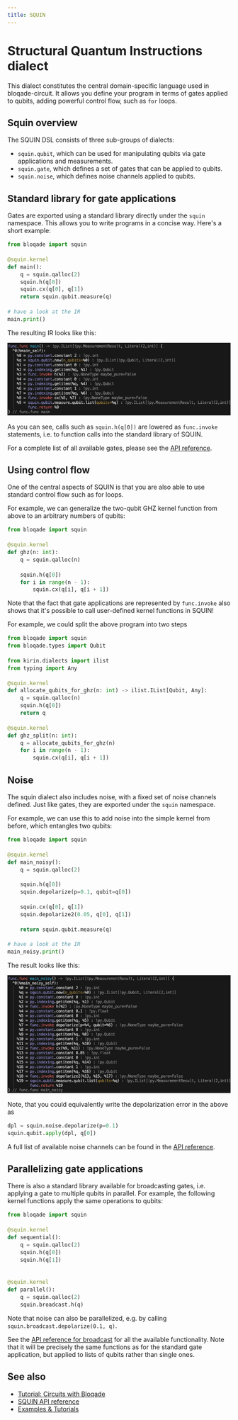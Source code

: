 ```yaml
---
title: SQUIN
---
```


# Structural Quantum Instructions dialect

This dialect constitutes the central domain-specific language used in bloqade-circuit.
It allows you define your program in terms of gates applied to qubits, adding powerful control flow, such as `for` loops.

## Squin overview

The SQUIN DSL consists of three sub-groups of dialects:

* `squin.qubit`, which can be used for manipulating qubits via gate applications and measurements.
* `squin.gate`, which defines a set of gates that can be applied to qubits.
* `squin.noise`, which defines noise channels applied to qubits.

## Standard library for gate applications

Gates are exported using a standard library directly under the `squin` namespace.
This allows you to write programs in a concise way.
Here's a short example:

```python
from bloqade import squin

@squin.kernel
def main():
    q = squin.qalloc(2)
    squin.h(q[0])
    squin.cx(q[0], q[1])
    return squin.qubit.measure(q)

# have a look at the IR
main.print()
```

The resulting IR looks like this:

![main IR](./squin-ir-1.png)

As you can see, calls such as `squin.h(q[0])` are lowered as `func.invoke` statements, i.e. to function calls into the standard library of SQUIN.

For a complete list of all available gates, please see the [API reference](../../../reference/bloqade-circuit/src/bloqade/squin/stdlib/simple/gate/).


## Using control flow

One of the central aspects of SQUIN is that you are also able to use standard control flow such as for loops.

For example, we can generalize the two-qubit GHZ kernel function from above to an arbitrary numbers of qubits:

```python
from bloqade import squin

@squin.kernel
def ghz(n: int):
    q = squin.qalloc(n)

    squin.h(q[0])
    for i in range(n - 1):
        squin.cx(q[i], q[i + 1])

```

Note that the fact that gate applications are represented by `func.invoke` also shows that it's possible to call user-defined kernel functions in SQUIN!

For example, we could split the above program into two steps

```python
from bloqade import squin
from bloqade.types import Qubit

from kirin.dialects import ilist
from typing import Any

@squin.kernel
def allocate_qubits_for_ghz(n: int) -> ilist.IList[Qubit, Any]:
    q = squin.qalloc(n)
    squin.h(q[0])
    return q

@squin.kernel
def ghz_split(n: int):
    q = allocate_qubits_for_ghz(n)
    for i in range(n - 1):
        squin.cx(q[i], q[i + 1])
```

## Noise

The squin dialect also includes noise, with a fixed set of noise channels defined.
Just like gates, they are exported under the `squin` namespace.

For example, we can use this to add noise into the simple kernel from before, which entangles two qubits:

```python
from bloqade import squin

@squin.kernel
def main_noisy():
    q = squin.qalloc(2)

    squin.h(q[0])
    squin.depolarize(p=0.1, qubit=q[0])

    squin.cx(q[0], q[1])
    squin.depolarize2(0.05, q[0], q[1])

    return squin.qubit.measure(q)

# have a look at the IR
main_noisy.print()
```

The result looks like this:

![main_noisy IR](./squin-ir-2.png)

Note, that you could equivalently write the depolarization error in the above as

```python
dpl = squin.noise.depolarize(p=0.1)
squin.qubit.apply(dpl, q[0])
```

A full list of available noise channels can be found in the [API reference](../../../reference/bloqade-circuit/src/bloqade/squin/stdlib/simple/noise/).


## Parallelizing gate applications

There is also a standard library available for broadcasting gates, i.e. applying a gate to multiple qubits in parallel.
For example, the following kernel functions apply the same operations to qubits:

```python
from bloqade import squin

@squin.kernel
def sequential():
    q = squin.qalloc(2)
    squin.h(q[0])
    squin.h(q[1])


@squin.kernel
def parallel():
    q = squin.qalloc(2)
    squin.broadcast.h(q)

```

Note that noise can also be parallelized, e.g. by calling `squin.broadcast.depolarize(0.1, q)`.

See the [API reference for broadcast](../../../reference/bloqade-circuit/src/bloqade/squin/stdlib/broadcast) for all the available functionality.
Note that it will be precisely the same functions as for the standard gate application, but applied to lists of qubits rather than single ones.

## See also
* [Tutorial: Circuits with Bloqade](../../tutorials/circuits_with_bloqade/)
* [SQUIN API reference](../../../reference/bloqade-circuit/src/bloqade/squin/)
* [Examples & Tutorials](../../examples/)
